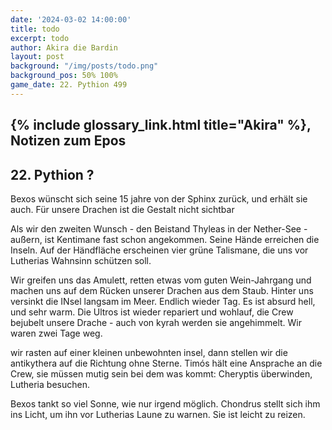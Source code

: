 ```yaml
---
date: '2024-03-02 14:00:00'
title: todo
excerpt: todo
author: Akira die Bardin
layout: post
background: "/img/posts/todo.png"
background_pos: 50% 100%
game_date: 22. Pythion 499
---
```


## {% include glossary_link.html title="Akira" %}, Notizen zum Epos

## 22. Pythion ?

Bexos wünscht sich seine 15 jahre von der Sphinx zurück, und erhält sie auch. Für unsere Drachen ist die Gestalt nicht sichtbar

Als wir den zweiten Wunsch - den Beistand Thyleas in der Nether-See - außern, ist Kentimane fast schon angekommen. Seine Hände erreichen die Inseln. Auf der Händfläche erscheinen vier grüne Talismane, die uns vor Lutherias Wahnsinn schützen soll.

Wir greifen uns das Amulett, retten etwas vom guten Wein-Jahrgang und machen uns auf dem Rücken unserer Drachen aus dem Staub. Hinter uns versinkt die INsel langsam im Meer. Endlich wieder Tag. Es ist absurd hell, und sehr warm. Die Ultros ist wieder repariert und wohlauf, die Crew bejubelt unsere Drache - auch von kyrah werden sie angehimmelt. Wir waren zwei Tage weg.

wir rasten auf einer kleinen unbewohnten insel, dann stellen wir die antikythera auf die Richtung ohne Sterne. Timós hält eine Ansprache an die Crew, sie müssen mutig sein bei dem was kommt: Cheryptis überwinden, Lutheria besuchen.

Bexos tankt so viel Sonne, wie nur irgend möglich. Chondrus stellt sich ihm ins Licht, um ihn vor Lutherias Laune zu warnen. Sie ist leicht zu reizen.
